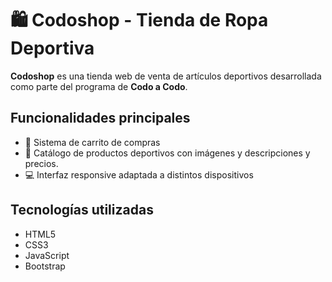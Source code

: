 # 🛍️ Codoshop - Tienda de Ropa Deportiva

**Codoshop** es una tienda web de venta de artículos deportivos desarrollada como parte del programa de **Codo a Codo**.

## Funcionalidades principales

- 🛒 Sistema de carrito de compras
- 🧢 Catálogo de productos deportivos con imágenes y descripciones y precios.
- 💻 Interfaz responsive adaptada a distintos dispositivos

## Tecnologías utilizadas

- HTML5
- CSS3
- JavaScript
- Bootstrap
